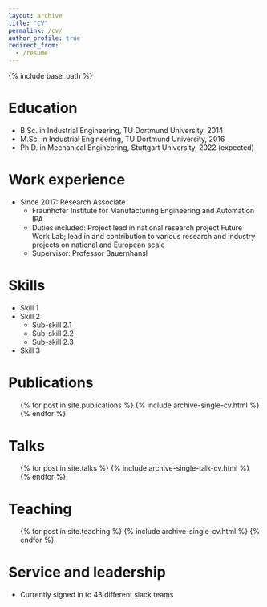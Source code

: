 ```yaml
---
layout: archive
title: "CV"
permalink: /cv/
author_profile: true
redirect_from:
  - /resume
---
```


{% include base_path %}

Education
======
* B.Sc. in Industrial Engineering, TU Dortmund University, 2014
* M.Sc. in Industrial Engineering, TU Dortmund University, 2016
* Ph.D. in Mechanical Engineering, Stuttgart University, 2022 (expected)

Work experience
======
* Since 2017: Research Associate
  * Fraunhofer Institute for Manufacturing Engineering and Automation IPA
  * Duties included: Project lead in national research project Future Work Lab; lead in and contribution to various research and industry projects on national and European scale
  * Supervisor: Professor Bauernhansl
  
Skills
======
* Skill 1
* Skill 2
  * Sub-skill 2.1
  * Sub-skill 2.2
  * Sub-skill 2.3
* Skill 3

Publications
======
  <ul>{% for post in site.publications %}
    {% include archive-single-cv.html %}
  {% endfor %}</ul>
  
Talks
======
  <ul>{% for post in site.talks %}
    {% include archive-single-talk-cv.html %}
  {% endfor %}</ul>
  
Teaching
======
  <ul>{% for post in site.teaching %}
    {% include archive-single-cv.html %}
  {% endfor %}</ul>
  
Service and leadership
======
* Currently signed in to 43 different slack teams
